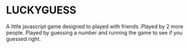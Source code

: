 # LUCKYGUESS
A little javascript game designed to played with friends .Played by 2 more people.
Played by guessing a number and running the game to see if you guessed right.

